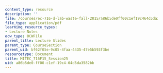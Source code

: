 ```yaml
---
content_type: resource
description: ''
file: /courses/ec-716-d-lab-waste-fall-2015/a86b5de0ff00c1ef19c464d5da3582bb_MITEC_716F15_Session25.pdf
file_type: application/pdf
learning_resource_types:
- Lecture Notes
ocw_type: OCWFile
parent_title: Lecture Slides
parent_type: CourseSection
parent_uid: bf62f05e-9c05-4faa-4435-47e5b593f3be
resourcetype: Document
title: MITEC_716F15_Session25
uid: a86b5de0-ff00-c1ef-19c4-64d5da3582bb
---
```

